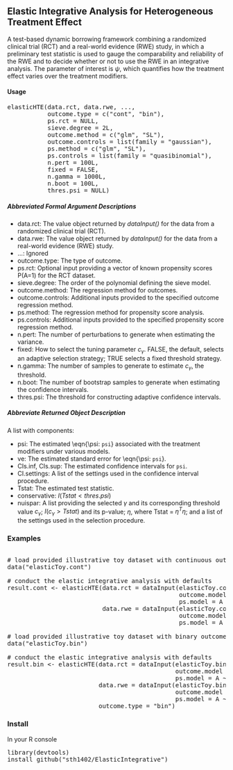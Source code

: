 <h2>Elastic Integrative Analysis for Heterogeneous Treatment Effect</h2>


A test-based dynamic borrowing framework combining
a randomized clinical trial (RCT) and a real-world evidence (RWE) study,
in which a preliminary test statistic is used to gauge the comparability
and reliability of the RWE and to decide whether or not to use the RWE in
an integrative analysis. The parameter of interest is $\psi$,
which quantifies how the treatment effect varies over the treatment
modifiers.


<h4>Usage</h4>
<pre>
elasticHTE(data.rct, data.rwe, ...,
           outcome.type = c("cont", "bin"),
           ps.rct = NULL,
           sieve.degree = 2L,
           outcome.method = c("glm", "SL"),
           outcome.controls = list(family = "gaussian"),
           ps.method = c("glm", "SL"),
           ps.controls = list(family = "quasibinomial"),
           n.pert = 100L,
           fixed = FALSE,
           n.gamma = 1000L,
           n.boot = 100L,
           thres.psi = NULL)
</pre>

<h5>Abbreviated Formal Argument Descriptions</h5>

- data.rct: The value object returned by *dataInput()* for the
data from a randomized clinical trial (RCT). 
- data.rwe: The value object returned by *dataInput()* for the
data from a real-world evidence (RWE) study. 
- ...: Ignored
- outcome.type: The type of outcome. 
- ps.rct: Optional input providing a vector of known propensity
  scores P(A=1) for the RCT dataset.
- sieve.degree: The order of the polynomial defining the sieve model. 
- outcome.method: The regression method for outcomes.
- outcome.controls: Additional inputs provided to the specified outcome regression method.
- ps.method: The regression method for propensity score analysis.
- ps.controls: Additional inputs provided to the specified propensity score regression method.
- n.pert: The number of perturbations to generate when
estimating the variance.
- fixed: How to select the tuning parameter $c_{\gamma}$. FALSE, the default, selects an adaptive
selection strategy; TRUE selects a fixed threshold strategy.
- n.gamma: The number of samples to generate to estimate
$c_{\gamma}$, the threshold.
- n.boot: The number of bootstrap samples to generate
when estimating the confidence intervals.
- thres.psi: The threshold for constructing
adaptive confidence intervals.

<h5>Abbreviate Returned Object Description</h5>

A list with components:

- psi: The estimated \eqn{\psi: `psi`} associated
with the treatment modifiers under various models.
- ve: The estimated standard error for
\eqn{\psi: `psi`}.
- CIs.inf, CIs.sup: The estimated confidence intervals for `psi`.
- CI.settings: A list of the settings used in the confidence interval
procedure.
- Tstat: The estimated test statistic.
- conservative: $I(Tstat < thres.psi)$
- nuispar: A list providing the selected $\gamma$ and
its corresponding threshold value $c_{\gamma}$; $I(c_{\gamma}  > Tstat)$ and its
p-value; $\eta$, where Tstat = $\eta^T \eta$; and a list of the settings used in the selection procedure.

<h3>Examples</h3>

<pre>
  
# load provided illustrative toy dataset with continuous outcome
data("elasticToy.cont")

# conduct the elastic integrative analysis with defaults
result.cont <- elasticHTE(data.rct = dataInput(elasticToy.cont.rct,
                                               outcome.model = Y ~ (X1+X2)*A,
                                               ps.model = A ~ X1 + X2),
                          data.rwe = dataInput(elasticToy.cont.rwe,
                                               outcome.model = Y ~ (X1+X2)*A,
                                               ps.model = A ~ X1 + X2))

# load provided illustrative toy dataset with binary outcome
data("elasticToy.bin")

# conduct the elastic integrative analysis with defaults
result.bin <- elasticHTE(data.rct = dataInput(elasticToy.bin.rct,
                                              outcome.model = Y ~ (X1+X2)*A,
                                              ps.model = A ~ X1 + X2),
                         data.rwe = dataInput(elasticToy.bin.rwe,
                                              outcome.model = Y ~ (X1+X2)*A,
                                              ps.model = A ~ X1 + X2),
                         outcome.type = "bin")
</pre>

<h3>Install</h3>

In your R console

<pre>
library(devtools)
install_github("sth1402/ElasticIntegrative")
</pre>
